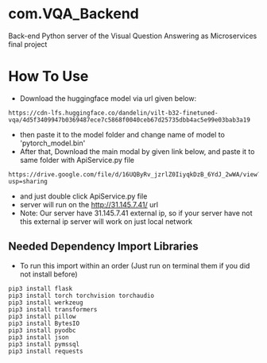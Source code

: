 # com.VQA_Backend
Back-end Python server of the Visual Question Answering as Microservices final project


# How To Use

* Download the huggingface model via url given below:
```
https://cdn-lfs.huggingface.co/dandelin/vilt-b32-finetuned-vqa/4d5f3409947b0369487ece7c5868f0040ceb67d25735dbb4ac5e99e03bab3a19
```
* then paste it to the model folder and change name of model to 'pytorch_model.bin' 
* After that, Download the main modal by given link below, and paste it to same folder with ApiService.py file 
```
https://drive.google.com/file/d/16UQByRv_jzrlZ0IiyqkDzB_6YdJ_2wWA/view?usp=sharing
```
* and just double click ApiService.py file
* server will run on the http://31.145.7.41/ url
* Note: Our server have 31.145.7.41 external ip, so if your server have not this external ip server will work on just local network

## Needed Dependency Import Libraries

* To run this import within an order (Just run on terminal them if you did not install before)

```
pip3 install flask
pip3 install torch torchvision torchaudio
pip3 install werkzeug
pip3 install transformers
pip3 install pillow
pip3 install BytesIO
pip3 install pyodbc
pip3 install json
pip3 install pymssql
pip3 install requests 
```
